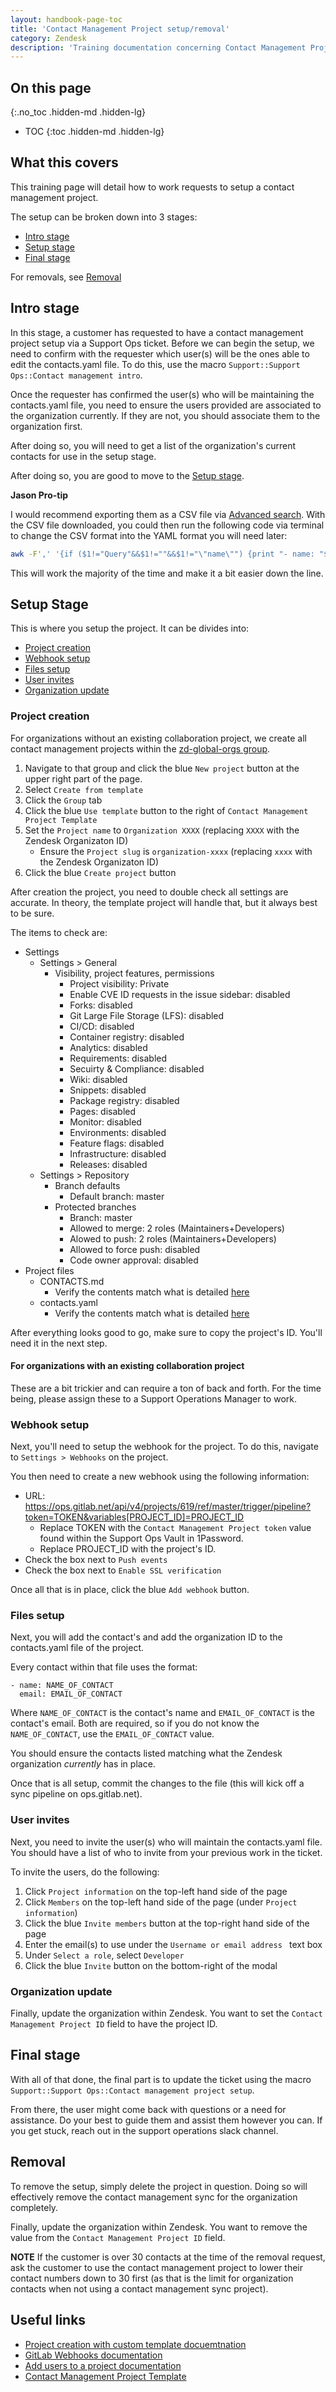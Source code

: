 ```yaml
---
layout: handbook-page-toc
title: 'Contact Management Project setup/removal'
category: Zendesk
description: 'Training documentation concerning Contact Management Project setup/removal'
---
```


## On this page
{:.no_toc .hidden-md .hidden-lg}

- TOC
{:toc .hidden-md .hidden-lg}

## What this covers

This training page will detail how to work requests to setup a contact
management project.

The setup can be broken down into 3 stages:

* [Intro stage](#intro-stage)
* [Setup stage](#setup-stage)
* [Final stage](#final-stage)

For removals, see [Removal](#removal)

## Intro stage

In this stage, a customer has requested to have a contact management project
setup via a Support Ops ticket. Before we can begin the setup, we need to
confirm with the requester which user(s) will be the ones able to edit the
contacts.yaml file. To do this, use the macro
`Support::Support Ops::Contact management intro`.

Once the requester has confirmed the user(s) who will be maintaining the
contacts.yaml file, you need to ensure the users provided are associated to the
organization currently. If they are not, you should associate them to the
organization first.

After doing so, you will need to get a list of the organization's current
contacts for use in the setup stage.

After doing so, you are good to move to the [Setup stage](#setup-stage).

**Jason Pro-tip**

I would recommend exporting them as a CSV file via
[Advanced search](https://gitlab.zendesk.com/agent/apps/advanced-search). With
the CSV file downloaded, you could then run the following code via terminal to
change the CSV format into the YAML format you will need later:

```bash
awk -F',' '{if ($1!="Query"&&$1!=""&&$1!="\"name\"") {print "- name: "$1"\n  email: "$2}}' csv_file
```

This will work the majority of the time and make it a bit easier down the line.

## Setup Stage

This is where you setup the project. It can be divides into:

* [Project creation](#project-creation)
* [Webhook setup](#webhook-setup)
* [Files setup](#files-setup)
* [User invites](#user-invites)
* [Organization update](#organization-update)

### Project creation

For organizations without an existing collaboration project, we create all
contact management projects within the
[zd-global-orgs group](https://gitlab.com/groups/support/zd-global-orgs).

1. Navigate to that group and click the blue `New project` button at the upper
   right part of the page.
1. Select `Create from template`
1. Click the `Group` tab
1. Click the blue `Use template` button to the right of
   `Contact Management Project Template`
1. Set the `Project name` to `Organization XXXX` (replacing `XXXX` with the
   Zendesk Organizaton ID)
   * Ensure the `Project slug` is `organization-xxxx` (replacing `xxxx` with the
     Zendesk Organizaton ID)
1. Click the blue `Create project` button

After creation the project, you need to double check all settings are accurate.
In theory, the template project will handle that, but it always best to be sure.

The items to check are:

* Settings
  * Settings > General
    * Visibility, project features, permissions
      * Project visibility: Private
      * Enable CVE ID requests in the issue sidebar: disabled
      * Forks: disabled
      * Git Large File Storage (LFS): disabled
      * CI/CD: disabled
      * Container registry: disabled
      * Analytics: disabled
      * Requirements: disabled
      * Secuirty & Compliance: disabled
      * Wiki: disabled
      * Snippets: disabled
      * Package registry: disabled
      * Pages: disabled
      * Monitor: disabled
      * Environments: disabled
      * Feature flags: disabled
      * Infrastructure: disabled
      * Releases: disabled
  * Settings > Repository
    * Branch defaults
      * Default branch: master
    * Protected branches
      * Branch: master
      * Allowed to merge: 2 roles (Maintainers+Developers)
      * Alowed to push: 2 roles (Maintainers+Developers)
      * Allowed to force push: disabled
      * Code owner approval: disabled
* Project files
  * CONTACTS.md
    * Verify the contents match what is detailed
      [here](https://gitlab.com/support/zd-global-orgs/project-templates/contact-management-project-template/-/blob/master/CONTACTS.md)
  * contacts.yaml
    * Verify the contents match what is detailed
      [here](https://gitlab.com/support/zd-global-orgs/project-templates/contact-management-project-template/-/blob/master/contacts.yaml)

After everything looks good to go, make sure to copy the project's ID. You'll
need it in the next step.

#### For organizations with an existing collaboration project

These are a bit trickier and can require a ton of back and forth. For the time
being, please assign these to a Support Operations Manager to work.

### Webhook setup

Next, you'll need to setup the webhook for the project. To do this, navigate to
`Settings > Webhooks` on the project.

You then need to create a new webhook using the following information:

* URL:
  https://ops.gitlab.net/api/v4/projects/619/ref/master/trigger/pipeline?token=TOKEN&variables[PROJECT_ID]=PROJECT_ID
  * Replace TOKEN with the `Contact Management Project token` value found
    within the Support Ops Vault in 1Password.
  * Replace PROJECT_ID with the project's ID.
* Check the box next to `Push events`
* Check the box next to `Enable SSL verification`

Once all that is in place, click the blue `Add webhook` button.

### Files setup

Next, you will add the contact's and add the organization ID to the
contacts.yaml file of the project.

Every contact within that file uses the format:

```
- name: NAME_OF_CONTACT
  email: EMAIL_OF_CONTACT
```

Where `NAME_OF_CONTACT` is the contact's name and `EMAIL_OF_CONTACT` is the
contact's email. Both are required, so if you do not know the `NAME_OF_CONTACT`,
use the `EMAIL_OF_CONTACT` value.

You should ensure the contacts listed matching what the Zendesk organization
_currently_ has in place.

Once that is all setup, commit the changes to the file (this will kick off a
sync pipeline on ops.gitlab.net).

### User invites

Next, you need to invite the user(s) who will maintain the contacts.yaml file.
You should have a list of who to invite from your previous work in the ticket.

To invite the users, do the following:

1. Click `Project information` on the top-left hand side of the page
1. Click `Members` on the top-left hand side of the page (under
   `Project information`)
1. Click the blue `Invite members` button at the top-right hand side of the page
1. Enter the email(s) to use under the `Username or email address ` text box
1. Under `Select a role`, select `Developer`
1. Click the blue `Invite` button on the bottom-right of the modal

### Organization update

Finally, update the organization within Zendesk. You want to set the
`Contact Management Project ID` field to have the project ID.

## Final stage

With all of that done, the final part is to update the ticket using the macro
`Support::Support Ops::Contact management project setup`.

From there, the user might come back with questions or a need for assistance. Do
your best to guide them and assist them however you can. If you get stuck, reach
out in the support operations slack channel.

## Removal

To remove the setup, simply delete the project in question. Doing so will
effectively remove the contact management sync for the organization completely.

Finally, update the organization within Zendesk. You want to remove the value
from the `Contact Management Project ID` field.

**NOTE** If the customer is over 30 contacts at the time of the removal request,
ask the customer to use the contact management project to lower their contact
numbers down to 30 first (as that is the limit for organization contacts when
not using a contact management sync project).

## Useful links

* [Project creation with custom template docuemtnation](https://docs.gitlab.com/ee/user/project/working_with_projects.html#create-a-project-from-a-custom-template)
* [GitLab Webhooks documentation](https://docs.gitlab.com/ee/user/project/integrations/webhooks.html)
* [Add users to a project documentation](https://docs.gitlab.com/ee/user/project/members/#add-users-to-a-project)
* [Contact Management Project Template](https://gitlab.com/support/zd-global-orgs/project-templates/contact-management-project-template)
